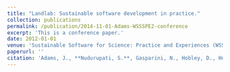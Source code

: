```yaml
---
title: "Landlab: Sustainable software development in practice."
collection: publications
permalink: /publication/2014-11-01-Adams-WSSSPE2-conference
excerpt: 'This is a conference paper.'
date: 2012-01-01
venue: 'Sustainable Software for Science: Practice and Experiences (WSSSPE2)'
paperurl: ''
citation: 'Adams, J., **Nudurupati, S.**, Gasparini, N., Hobley, D., Hutton, E., Tucker, G., & Istanbulluoglu, E. (2014). Landlab: Sustainable software development in practice. In The Second Workshop on Sustainable Software for Science: Practice and Experiences (WSSSPE2), Nov, New Orleans, LA, USA (Vol. 16).'
---
```


